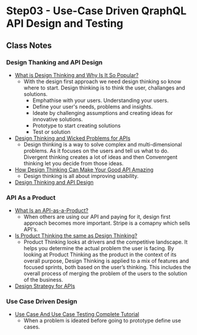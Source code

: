 # Step03 - Use-Case Driven QraphQL API Design and Testing

## Class Notes

### Design Thanking and API Design

- [What is Design Thinking and Why Is It So Popular?](https://www.interaction-design.org/literature/article/what-is-design-thinking-and-why-is-it-so-popular)
  - With the design first approach we need design thinking so know where to start. Design thinking is to think the user, challanges and solutions.
    - Emphathise with your users. Understanding your users.
    - Define your user's needs, problems and insights.
    - Ideate by challenging assumptions and creating ideas for innovative solutions.
    - Prototype to start creating solutions
    - Test or solution
- [Design Thinking and Wicked Problems for APIs](https://dzone.com/articles/design-thinking-and-wicked-problems-for-apis)
  - Design thinking is a way to solve complex and multi-dimensional problems. As it focuses on the users and tell us what to do. Divergent thinking creates a lot of ideas and then Convenrgent thinking let you decide from those ideas.
- [How Design Thinking Can Make Your Good API Amazing](https://www.programmableweb.com/news/how-design-thinking-can-make-your-good-api-amazing/sponsored-content/2018/10/24)
  - Design thinking is all about improving usability.
- [Design Thinking and API Design](https://medium.com/capital-one-tech/experimental-api-strategy-from-capital-one-be72db15362)

### API As a Product

- [What Is an API-as-a-Product?](https://nordicapis.com/what-is-an-api-as-a-product/)
  - When others are using our API and paying for it, design first approach becomes more important. Stripe is a comapny which sells API's.
- [Is Product Thinking the same as Design Thinking?](https://blog.axway.com/customer-experience/product-thinking-and-design-thinking)
  - Product Thinking looks at drivers and the competitive landscape. It helps you determine the actual problem the user is facing. By looking at Product Thinking as the product in the context of its overall purpose, Design Thinking is applied to a mix of features and focused sprints, both based on the user’s thinking. This includes the overall process of merging the problem of the users to the solution of the business.
- [Design Strategy for APIs](https://uxplanet.org/design-strategy-for-apis-581849a821a?gi=327892e99abc)

### Use Case Driven Design

- [Use Case And Use Case Testing Complete Tutorial](https://www.softwaretestinghelp.com/use-case-testing/)
  - When a problem is ideated before going to prototype define use cases.

